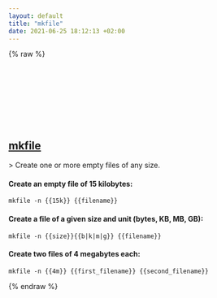 ```yaml
---
layout: default
title: "mkfile"
date: 2021-06-25 18:12:13 +02:00
---
```

{% raw %}
<h2 id="mkfile">
  <a href="/en/osx/mkfile.html">mkfile</a> <a href="#mkfile"><svg class="icon">
    <use href="/assets/images/unicode_sprite.svg#link" />
  </svg></a>
</h2>
> Create one or more empty files of any size.

#### Create an empty file of 15 kilobytes:
```shell
mkfile -n {{15k}} {{filename}}
```
#### Create a file of a given size and unit (bytes, KB, MB, GB):
```shell
mkfile -n {{size}}{{b|k|m|g}} {{filename}}
```
#### Create two files of 4 megabytes each:
```shell
mkfile -n {{4m}} {{first_filename}} {{second_filename}}
```
{% endraw %}
